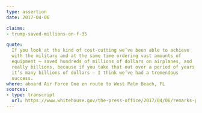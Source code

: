 ```yaml
---
type: assertion
date: 2017-04-06

claims:
- trump-saved-millions-on-f-35

quote:
  If you look at the kind of cost-cutting we’ve been able to achieve
  with the military and at the same time ordering vast amounts of
  equipment — saved hundreds of millions of dollars on airplanes, and
  really billions, because if you take that out over a period of years
  it’s many billions of dollars — I think we’ve had a tremendous
  success.
where: aboard Air Force One en route to West Palm Beach, FL
sources:
- type: transcript
  url: https://www.whitehouse.gov/the-press-office/2017/04/06/remarks-president-trump-press-aboard-air-force-one-en-route-west-palm
---
```

